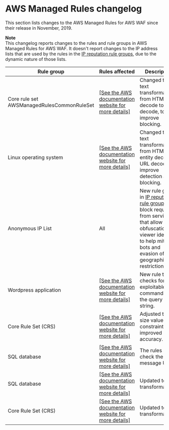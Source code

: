 # AWS Managed Rules changelog<a name="aws-managed-rule-groups-changelog"></a>

This section lists changes to the AWS Managed Rules for AWS WAF since their release in November, 2019\.

**Note**  
This changelog reports changes to the rules and rule groups in AWS Managed Rules for AWS WAF\. It doesn't report changes to the IP address lists that are used by the rules in the [IP reputation rule groups](aws-managed-rule-groups-list.md#aws-managed-rule-groups-ip-rep), due to the dynamic nature of those lists\.


| Rule group | Rules affected | Description | Date | 
| --- | --- | --- | --- | 
| Core rule set AWSManagedRulesCommonRuleSet |  [\[See the AWS documentation website for more details\]](http://docs.aws.amazon.com/waf/latest/developerguide/aws-managed-rule-groups-changelog.html)  | Changed the text transformation from HTML decode to URL decode, to improve blocking\.  | Aug 07, 2020 | 
| Linux operating system |  [\[See the AWS documentation website for more details\]](http://docs.aws.amazon.com/waf/latest/developerguide/aws-managed-rule-groups-changelog.html)  | Changed the text transformation from HTML entity decode to URL decode, to improve detection and blocking\.  | May 19, 2020 | 
| Anonymous IP List | All | New rule group in [IP reputation rule groups](aws-managed-rule-groups-list.md#aws-managed-rule-groups-ip-rep) to block requests from services that allow the obfuscation of viewer identity, to help mitigate bots and evasion of geographic restrictions\.  | March 06, 2020 | 
| Wordpress application | [\[See the AWS documentation website for more details\]](http://docs.aws.amazon.com/waf/latest/developerguide/aws-managed-rule-groups-changelog.html) | New rule that checks for exploitable commands in the query string\. | March 03, 2020 | 
| Core Rule Set \(CRS\) | [\[See the AWS documentation website for more details\]](http://docs.aws.amazon.com/waf/latest/developerguide/aws-managed-rule-groups-changelog.html) | Adjusted the size value constraints for improved accuracy\.  | March 03, 2020 | 
| SQL database |  [\[See the AWS documentation website for more details\]](http://docs.aws.amazon.com/waf/latest/developerguide/aws-managed-rule-groups-changelog.html)  | The rules now check the message URI\. | January 23, 2020 | 
| SQL database | [\[See the AWS documentation website for more details\]](http://docs.aws.amazon.com/waf/latest/developerguide/aws-managed-rule-groups-changelog.html) | Updated text transformations\. | December 20, 2019 | 
| Core Rule Set \(CRS\) | [\[See the AWS documentation website for more details\]](http://docs.aws.amazon.com/waf/latest/developerguide/aws-managed-rule-groups-changelog.html)  | Updated text transformations\. | December 20, 2019 | 
